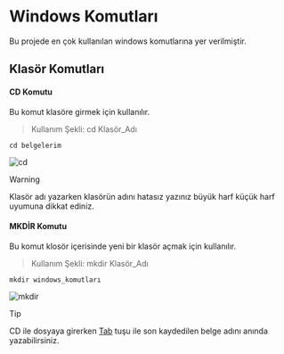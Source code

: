 # Windows Komutları

Bu projede en çok kullanılan windows komutlarına yer verilmiştir.

## Klasör Komutları

#### CD Komutu
Bu komut klasöre girmek için kullanılır.<br>
>Kullanım Şekli: cd  Klasör_Adı
```
cd belgelerim
```
![cd](https://github.com/user-attachments/assets/dae98637-1ea0-40ed-9eca-3a6cd3d554da)
>[!WARNING]
>Klasör adı yazarken klasörün adını hatasız yazınız büyük harf küçük harf uyumuna dikkat ediniz.

#### MKDİR Komutu
Bu komut klosör içerisinde yeni bir klasör açmak için kullanılır.<br>
>Kullanım Şekli: mkdir Klasör_Adı
```
mkdir windows_komutları
```
![mkdir](https://github.com/user-attachments/assets/3f7f00d4-7e59-4b74-8bdb-91d13ecbf8aa)

>[!TIP]
>CD ile dosyaya girerken <ins>Tab</ins> tuşu ile son kaydedilen belge adını anında yazabilirsiniz.
